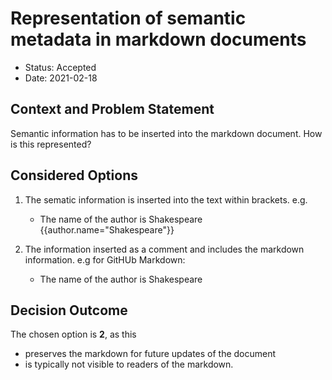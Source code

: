 # Representation of semantic metadata in markdown documents

* Status: Accepted
* Date: 2021-02-18

## Context and Problem Statement

Semantic information has to be inserted into the markdown document. How is this represented?

## Considered Options

1)  The sematic information is inserted into the text within brackets. e.g.


    * The name of the author is Shakespeare {{author.name="Shakespeare"}}

2) The information inserted as a comment and includes the markdown information. e.g for GitHUb Markdown:

    * The name of the author is Shakespeare <!--* The name of the author is {{author.name="Shakespeare'}} -->

## Decision Outcome

The chosen option is **2**, as this

* preserves the markdown for future updates of the document
* is typically not visible to readers of the markdown.
